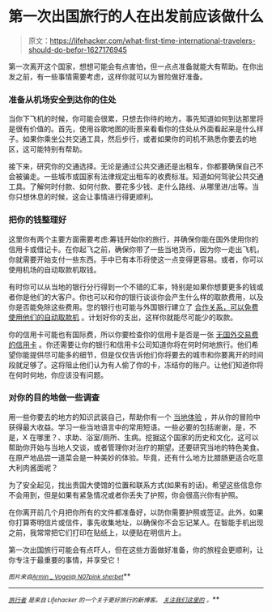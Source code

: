# 第一次出国旅行的人在出发前应该做什么

> 原文：<https://lifehacker.com/what-first-time-international-travelers-should-do-befor-1627176945>

第一次离开这个国家，想想可能会有点害怕，但一点点准备就能大有帮助。在你出发之前，有一些事情需要考虑，这样你就可以为冒险做好准备。



### 准备从机场安全到达你的住处

当你下飞机的时候，你可能会很累，只想去你待的地方。事先知道如何到达那里将是很有价值的。首先，使用谷歌地图的街景来看看你的住处从外面看起来是什么样子。如果你乘坐公共交通工具，然后步行，或者如果你的司机不熟悉你要去的地区，这可能特别有帮助。

接下来，研究你的交通选择。无论是通过公共交通还是出租车，你都要确保自己不会被骗走。一些城市或国家有法律规定出租车的收费标准。知道如何驾驶公共交通工具。了解何时付款、如何付款、要花多少钱、走什么路线、从哪里进/出等。当你只想休息的时候，这会让事情进行得更顺利。

### 把你的钱整理好

这里你有两个主要方面需要考虑:筹钱开始你的旅行，并确保你能在国外使用你的信用卡或借记卡。在你起飞之前，确保你带了一些当地货币，因为你一走出飞机，你就需要开始支付一些东西。手中已有本币将使这一点变得更容易。或者，你可以使用机场的自动取款机取钱。

有时你可以从当地的银行分行得到一个不错的汇率，特别是如果你想要更多的钱或者你是他们的大客户。你也可以和你的银行谈谈你会产生什么样的取款费用，以及你是否能免除这些费用。您的银行也可能与外国银行建立了 [合作关系，可以免费使用他们的自动取款机](http://thepointsguy.com/2013/07/avoiding-atm-withdrawal-fees-when-traveling-abroad/) 。计划好你的支出，这样你就能尽可能少的取款。

你的信用卡可能也有国际费，所以你要检查你的信用卡是否是一张 [无国外交易费的信用卡](http://www.nerdwallet.com/blog/top-credit-cards/no-foreign-transaction-fee-credit-card/) 。你还需要让你的银行和信用卡公司知道你将在何时何地旅行。他们希望你能提供尽可能多的细节，但是仅仅告诉他们你将要去的城市和你要离开的时间段就足够了。这将阻止他们认为有人偷了你的卡，冻结你的账户。让他们知道你将在何时何地，你应该没有问题。

### 对你的目的地做一些调查

用一些你要去的地方的知识武装自己，帮助你有一个 [当地体验](https://lifehacker.com/how-to-have-a-local-experience-when-traveling-1625241576) ，并从你的冒险中获得最大收益。学习一些当地语言中的常用短语。一些必要的包括谢谢，是，不是，X 在哪里？、求助、浴室/厕所、生病。挖掘这个国家的历史和文化，这可以帮助你开始与当地人交谈，或者管理你对治疗的期望。还要研究当地的特色美食。在原产地品尝一道菜会是一种美妙的体验。毕竟，还有什么地方比腊肠更适合吃意大利肉酱面呢？

为了安全起见，找出贵国大使馆的位置和联系方式(如果有的话)。希望这些信息你不会用到，但是如果有紧急情况或者你丢失了护照，你会很高兴你有护照。

在你离开前几个月把你所有的文件都准备好，以防你需要护照或签证。此外，如果你打算寄明信片或信件，事先收集地址，以确保你不会忘记某人。在智能手机出现之前，我常常把它们打印在贴纸上，以便贴在明信片上。

第一次出国旅行可能会有点吓人，但在这些方面做好准备，你的旅程会更顺利，让你专注于最重要的事情，并享受它！

<small>*图片来自*</small>[<small>*Armin _ Vogel*</small>](https://www.flickr.com/photos/armin_vogel/8407300555/)<small></small>*[<small>*@ N07*</small>](https://www.flickr.com/photos/96753268@N07/14530673328/)<small></small>*[<small>*pink sherbet*</small>](https://www.flickr.com/photos/pinksherbet/10140854694/)<small></small>**

* * *

***[<small>*旅行者*</small>](http://wayfarer.lifehacker.com/) <small>*是来自 Lifehacker 的一个关于更好旅行的新博客。*</small> [<small>*关注我们这里的*</small>](https://twitter.com/WayfarerLH) <small>*。*</small>***